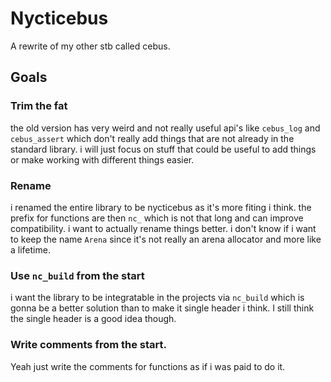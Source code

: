 # Nycticebus
A rewrite of my other stb called cebus.

## Goals

### Trim the fat
the old version has very weird and not really useful api's like `cebus_log` and `cebus_assert` which don't really add things that are not already in the standard library.
i will just focus on stuff that could be useful to add things or make working with different things easier.

### Rename
i renamed the entire library to be nycticebus as it's more fiting i think. the prefix for functions are then `nc_` which is not that long and can improve compatibility.
i want to actually rename things better. i don't know if i want to keep the name `Arena` since it's not really an arena allocator and more like a lifetime.

### Use `nc_build` from the start
i want the library to be integratable in the projects via `nc_build` which is gonna be a better solution than to make it single header i think. I still think the single header is a good idea though.

### Write comments from the start.
Yeah just write the comments for functions as if i was paid to do it.


